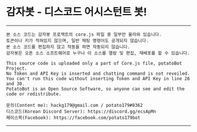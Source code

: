 # 감자봇 - 디스코드 어시스턴트 봇!
------------------------------------------------------------------------------------------------

    본 소스 코드는 감자봇 프로잭트의 core.js 파일 중 일부만 올라와 있습니다.
    토큰이나 키가 적혀있지 않으며, 일반 채팅 명령어도 공개되지 않습니다.
    본 소스 코드를 편집하지 않고 작동을 하면 작동되지 않습니다.
    감자봇은 오픈 소스 소프트웨어로 누구나 이 소스를 열람 및 편집, 재배포를 할 수 있습니다.
    
    This source code is uploaded only a part of Core.js file, potatoBot Project.
    No Token and API Key is inserted and chatting command is not reveiled.
    You can't run this code without inserting Token and API Key in line 26 and 30.
    PotatoBot is an Open Source Software, so anyone can see and edit the code or redistribute.

    문의(Content me): hackg179@gmail.com / potato179#8362
    디스코드(Korean Discord Server): https://discord.gg/ecsApMn
    페이스북(Facebook): https://facebook.com/potato179bot

------------------------------------------------------------------------------------------------ 
